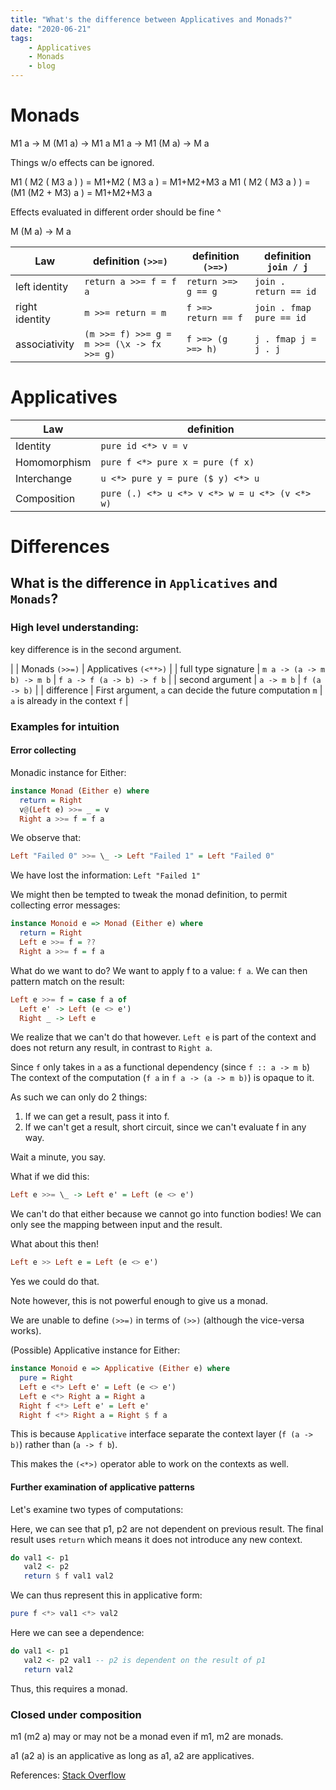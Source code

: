 ```yaml
---
title: "What's the difference between Applicatives and Monads?"
date: "2020-06-21"
tags:
    - Applicatives
    - Monads
    - blog
---
```


# Monads

M1 a -> M (M1 a) -> M1 a
M1 a -> M1 (M a) -> M a

Things w/o effects can be ignored.

M1 ( M2 ( M3 a ) ) = M1+M2 ( M3 a ) = M1+M2+M3 a
M1 ( M2 ( M3 a ) ) = (M1 (M2 + M3) a ) = M1+M2+M3 a

Effects evaluated in different order should be fine ^

M (M a) -> M a

| Law            | definition `(>>=)`                         | definition `(>=>)`  | definition `join / j`    |
|----------------|--------------------------------------------|---------------------|--------------------------|
| left identity  | `return a >>= f = f a`                     | `return >=> g == g` | `join . return == id`    |
| right identity | `m >>= return = m`                         | `f >=> return == f` | `join . fmap pure == id` |
| associativity  | `(m >>= f) >>= g = m >>= (\x -> fx >>= g)` | `f >=> (g >=> h)`   | `j . fmap j = j . j`     |

# Applicatives

| Law          | definition                                     |
|--------------|------------------------------------------------|
| Identity     | `pure id <*> v = v`                            |
| Homomorphism | `pure f <*> pure x = pure (f x)`               |
| Interchange  | `u <*> pure y = pure ($ y) <*> u`              |
| Composition  | `pure (.) <*> u <*> v <*> w = u <*> (v <*> w)` |

# Differences

## What is the difference in `Applicatives` and `Monads`?


### High level understanding: 

key difference is in the second argument.

|                     | Monads `(>>=)`                                            | Applicatives `(<**>)`             |
| full type signature | `m a -> (a -> m b) -> m b`                                | `f a -> f (a -> b) -> f b`        |
| second argument     | `a -> m b`                                                | `f (a -> b)`                      |
| difference          | First argument, `a` can decide the future computation `m` | `a` is already in the context `f` |

### Examples for intuition


#### Error collecting

Monadic instance for Either:
``` hs
instance Monad (Either e) where
  return = Right
  v@(Left e) >>= _ = v
  Right a >>= f = f a
```

We observe that:
```hs
Left "Failed 0" >>= \_ -> Left "Failed 1" = Left "Failed 0"
```

We have lost the information: `Left "Failed 1"`

We might then be tempted to tweak the monad definition, to permit collecting error messages:

```hs
instance Monoid e => Monad (Either e) where
  return = Right
  Left e >>= f = ??
  Right a >>= f = f a
```

What do we want to do?
We want to apply f to a value: `f a`.
We can then pattern match on the result:

```hs
Left e >>= f = case f a of
  Left e' -> Left (e <> e')
  Right _ -> Left e
```

We realize that we can't do that however.
`Left e` is part of the context and does not return any result, 
in contrast to `Right a`.

Since `f` only takes in `a` as a functional dependency (since `f :: a -> m b`)
The context of the computation (`f a` in `f a -> (a -> m b)`) is opaque to it.

As such we can only do 2 things:

1) If we can get a result, pass it into f.
2) If we can't get a result, short circuit, since we can't evaluate f in any way.

Wait a minute, you say.

What if we did this:

```hs
Left e >>= \_ -> Left e' = Left (e <> e')
```

We can't do that either because we cannot go into function bodies! We can only see the mapping between input and the result.

What about this then!
```hs
Left e >> Left e = Left (e <> e')
```

Yes we could do that.

Note however, this is not powerful enough to give us a monad.

We are unable to define `(>>=)` in terms of `(>>)` (although the vice-versa works).

(Possible) Applicative instance for Either:
```hs
instance Monoid e => Applicative (Either e) where
  pure = Right
  Left e <*> Left e' = Left (e <> e')
  Left e <*> Right a = Right a
  Right f <*> Left e' = Left e'
  Right f <*> Right a = Right $ f a
```

This is because `Applicative` interface separate the context layer (`f (a -> b)`) rather than (`a -> f b`).

This makes the `(<*>)` operator able to work on the contexts as well.


#### Further examination of applicative patterns

Let's examine two types of computations:

Here, we can see that p1, p2 are not dependent on previous result.
The final result uses `return` which means it does not introduce any new context.
```hs
do val1 <- p1
   val2 <- p2
   return $ f val1 val2
```

We can thus represent this in applicative form:
```hs
pure f <*> val1 <*> val2
```

Here we can see a dependence:
```hs
do val1 <- p1
   val2 <- p2 val1 -- p2 is dependent on the result of p1
   return val2
```

Thus, this requires a monad.

### Closed under composition

m1 (m2 a) may or may not be a monad even if m1, m2 are monads.

a1 (a2 a) is an applicative as long as a1, a2 are applicatives.



References:
[Stack Overflow](https://stackoverflow.com/questions/23342184/difference-between-monad-and-applicative-in-haskell)
